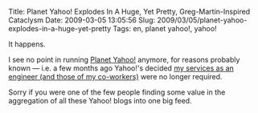 Title: Planet Yahoo! Explodes In A Huge, Yet Pretty, Greg-Martin-Inspired Cataclysm
Date: 2009-03-05 13:05:56
Slug: 2009/03/05/planet-yahoo-explodes-in-a-huge-yet-pretty
Tags: en, planet yahoo!, yahoo!


It happens.

I see no point in running [Planet Yahoo!][1] anymore, for reasons probably
known — i.e. a few months ago Yahoo!'s decided [my services as an engineer
(and those of my co-workers)][2] were no longer required.

Sorry if you were one of the few people finding some value in the aggregation
of all these Yahoo! blogs into one big feed.

   [1]: http://planetyahoo.zottmann.org/
   [2]: http://carlo.zottmann.org/2008/11/24/es-war-einmal%E2%80%A6-yahoo-engineering-munchen/
